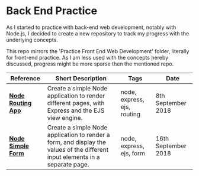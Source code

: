 # Back End Practice

As I started to practice with back-end web development, notably with Node.js, I decided to create a new repository to track my progress with the underlying concepts.

This repo mirrors the 'Practice Front End Web Development' folder, literally for front-end practice. As I am less used with the concepts hereby discussed, progress might be more sparse then the mentioned repo.

|Reference|Short Description|Tags|Date|
|---|---|---|---|
|[**Node Routing App**](https://maddening-ceiling.glitch.me/)|Create a simple Node application to render different pages, with Express and the EJS view engine.|node, express, ejs, routing|8th September 2018|
|[**Node Simple Form**](https://dandy-close.glitch.me/)|Create a simple Node application to render a form, and display the values of the different input elements in a separate page.|node, express, ejs, form|16th September 2018|